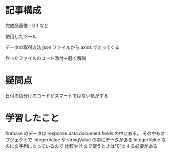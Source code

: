 # 記事構成

完成品画像・Gif など

使用したツール

データの取得方法
json ファイルから axios でとってくる

作ったファイルのコード添付＋軽く解説

# 疑問点

日付の色分けのコードがスマートではない気がする

# 学習したこと

firebase のデータは response.data.document.fields の中にある。
その中もオブジェクトで integerValue や stringValue の中にデータがある
integerValue なのに文字列になっているので 比較や if 文で使うときは"0"とする必要がある
